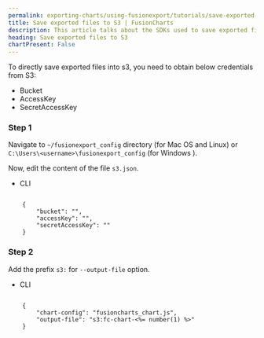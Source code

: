 ```yaml
---
permalink: exporting-charts/using-fusionexport/tutorials/save-exported-files-to-s-three.html
title: Save exported files to S3 | FusionCharts
description: This article talks about the SDKs used to save exported files to s3.
heading: Save exported files to S3
chartPresent: False
---
```


To directly save exported files into s3, you need to obtain below credentials from S3:

* Bucket
* AccessKey
* SecretAccessKey

### Step 1

Navigate to `~/fusionexport_config` directory (for Mac OS and Linux) or  `C:\Users\<username>\fusionexport_config` (for Windows ).

Now, edit the content of the file `s3.json`.

<div class="code-wrapper">
<ul class="code-tabs">
    <li class="active"><a data-toggle="cli">CLI</a></li>
</ul>

<div class="tab-content">
<div class="tab cli-tab active">
<pre><code class="custom-hlc language-javascript">
	{
		"bucket": "",
		"accessKey": "",
		"secretAccessKey": ""
	}
</code></pre>
</div>
</div>
</div>

### Step 2

Add the prefix `s3:` for `--output-file` option.

<div class="code-wrapper">
<ul class="code-tabs">
    <li class="active"><a data-toggle="cli">CLI</a></li>
</ul>

<div class="tab-content">
<div class="tab cli-tab active">
<pre><code class="custom-hlc language-javascript">
	{
		"chart-config": "fusioncharts_chart.js",
		"output-file": "s3:fc-chart-<%= number(1) %>"
	}
</code></pre>
</div>
</div>
</div>